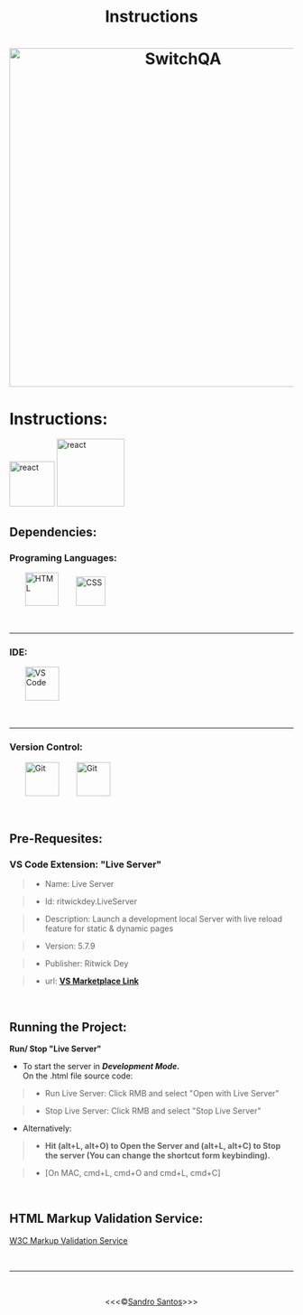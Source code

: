 <h1 align="Center">Instructions</h1>

<h1 align="Center">

<img src="https://portotechhub.com/wp-content/uploads/2022/12/SWitCH_QA.png" alt="SwitchQA" title="SwitchQA" width="600px">

</h1>

# **Instructions:**

<img src="https://th.bing.com/th/id/R.f81a6f373c244b1f70f4b7402b5ab372?rik=rbXh4ieLuKt%2bmA&riu=http%3a%2f%2flogos-download.com%2fwp-content%2fuploads%2f2016%2f09%2fReact_logo_logotype_emblem.png&ehk=QhGOkKcUKCU7FBQgHOajOiJqJBACUTD2Ni6LsfqzCEA%3d&risl=&pid=ImgRaw&r=0" alt="react" title="react" width="80x">

<img src="https://cdn.dribbble.com/users/1831527/screenshots/12086928/prettier-logo_4x.jpg" alt="react" title="react" width="120x">

## Dependencies:

### Programing Languages:

&nbsp;&nbsp;&nbsp;&nbsp;&nbsp;&nbsp;&nbsp;<img src="https://www.freepnglogos.com/uploads/html5-logo-png/html5-logo-html-logo-0.png" alt="HTML" title="HTML" width="59x">
&nbsp;&nbsp;&nbsp;&nbsp;&nbsp;&nbsp;&nbsp;<img src="https://www.cdnlogo.com/logos/c/18/css.svg" alt="CSS" title="CSS" width="52px">

<br>
<hr>

### IDE:

&nbsp;&nbsp;&nbsp;&nbsp;&nbsp;&nbsp;&nbsp;<img src="https://upload.wikimedia.org/wikipedia/commons/thumb/9/9a/Visual_Studio_Code_1.35_icon.svg/2048px-Visual_Studio_Code_1.35_icon.svg.png" alt="VS Code" title="VS Code" width="60px">

<br>
<hr>

### Version Control:

&nbsp;&nbsp;&nbsp;&nbsp;&nbsp;&nbsp;&nbsp;<img src="https://git-scm.com/images/logos/downloads/Git-Icon-1788C.png" alt="Git" title="Git" width="60px">
&nbsp;&nbsp;&nbsp;&nbsp;&nbsp;&nbsp;&nbsp;<img src="https://cdn-icons-png.flaticon.com/512/25/25231.png" alt="Git" title="Git" width="60px">

<br>

## Pre-Requesites:

### **VS Code Extension: "Live Server"**

> - Name: Live Server

> - Id: ritwickdey.LiveServer

> - Description: Launch a development local Server with live reload feature for static & dynamic pages

> - Version: 5.7.9

> - Publisher: Ritwick Dey

> - url: **<a href="https://marketplace.visualstudio.com/items?itemName=ritwickdey.LiveServer">VS Marketplace Link</a>**

<br>

## Running the Project:

**Run/ Stop "Live Server"**<br>

- To start the server in <em>**Development Mode.**</em> <br> On the .html file source code:

> - Run Live Server: Click RMB and select "Open with Live Server"

> - Stop Live Server: Click RMB and select "Stop Live Server"

- Alternatively:

> - **Hit (alt+L, alt+O) to Open the Server and (alt+L, alt+C) to Stop the server (You can change the shortcut form keybinding).**

> - [On MAC, cmd+L, cmd+O and cmd+L, cmd+C]

<br>

## HTML Markup Validation Service:

<a href="https://validator.w3.org/">W3C Markup Validation Service</a>

<br>
<hr>
<br>
<p align="center">&lt;&lt;&lt;&copy;<a href="https://github.com/sandroffdsantos">Sandro Santos</a>&gt;&gt;&gt;</p>
